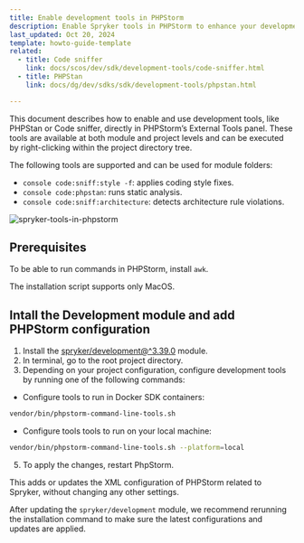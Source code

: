 ```yaml
---
title: Enable development tools in PHPStorm
description: Enable Spryker tools in PHPStorm to enhance your development experience
last_updated: Oct 20, 2024
template: howto-guide-template
related:
  - title: Code sniffer
    link: docs/scos/dev/sdk/development-tools/code-sniffer.html
  - title: PHPStan
    link: docs/dg/dev/sdks/sdk/development-tools/phpstan.html

---
```



This document describes how to enable and use development tools, like PHPStan or Code sniffer, directly in PHPStorm’s External Tools panel. These tools are available at both module and project levels and can be executed by right-clicking within the project directory tree.

The following tools are supported and can be used for module folders:
- `console code:sniff:style -f`: applies coding style fixes.
- `console code:phpstan`: runs static analysis.
- `console code:sniff:architecture`: detects architecture rule violations.


![spryker-tools-in-phpstorm](https://spryker.s3.eu-central-1.amazonaws.com/docs/dg/dev/sdks/development-tools/enable-development-tools-in-phpstorm.md/spryker-tools-in-phpstorm.png)

## Prerequisites

To be able to run commands in PHPStorm, install `awk`.

The installation script supports only MacOS.

## Intall the Development module and add PHPStorm configuration

1. Install the [spryker/development@^3.39.0](https://github.com/spryker/development) module.
2. In terminal, go to the root project directory.
3. Depending on your project configuration, configure development tools by running one of the following commands:

* Configure tools to run in Docker SDK containers:
```bash
vendor/bin/phpstorm-command-line-tools.sh
```

* Configure tools tools to run on your local machine:
```bash
vendor/bin/phpstorm-command-line-tools.sh --platform=local
```

5. To apply the changes, restart PhpStorm.

This adds or updates the XML configuration of PHPStorm related to Spryker, without changing any other settings.

After updating the `spryker/development` module, we recommend rerunning the installation command to make sure the latest configurations and updates are applied.
